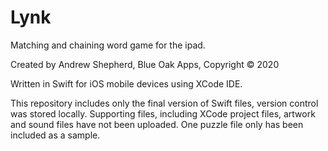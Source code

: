# Lynk
Matching and chaining word game for the ipad.

Created by Andrew Shepherd, Blue Oak Apps, Copyright © 2020

Written in Swift for iOS mobile devices using XCode IDE.

This repository includes only the final version of Swift files, version control was stored locally. 
Supporting files, including XCode project files, artwork and sound files have not been uploaded.
One puzzle file only has been included as a sample.
